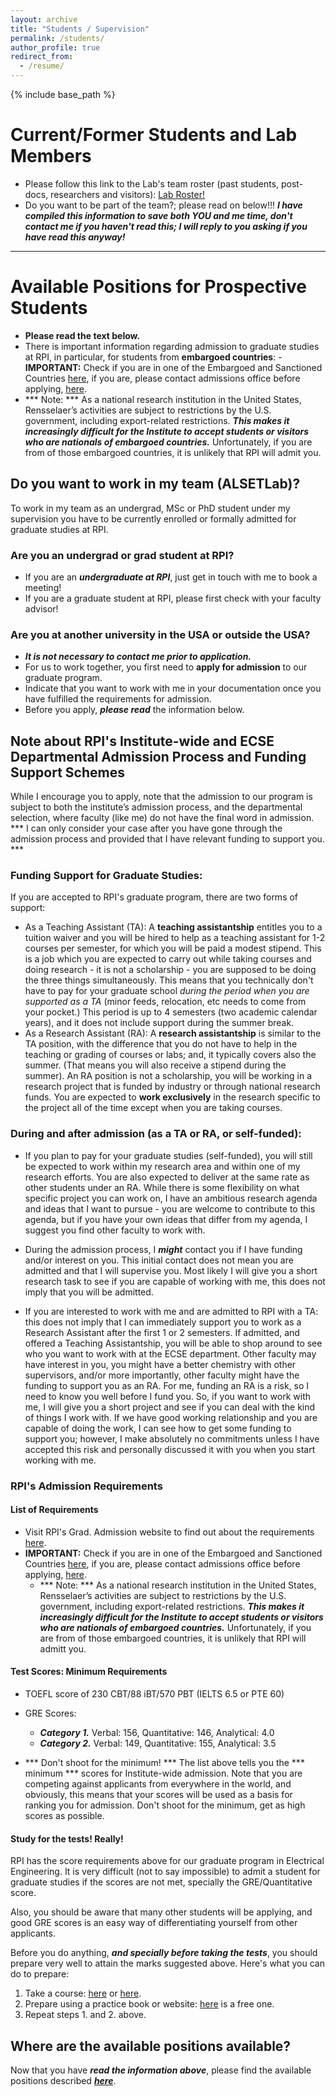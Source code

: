```yaml
---
layout: archive
title: "Students / Supervision"
permalink: /students/
author_profile: true
redirect_from:
  - /resume/
---
```


{% include base_path %}

# Current/Former Students and Lab Members
- Please follow this link to the Lab's team roster (past students, post-docs, researchers and visitors):
[Lab Roster!](/labroster/)
- Do you want to be part of the team?; please read on below!!! ***I have compiled this information to save both YOU and me time, don't contact me if you haven't read this; I will reply to you asking if you have read this anyway!***

---------------------------

# Available Positions for Prospective Students
  - **Please read the text below.**
  - There is important information regarding admission to graduate studies at RPI, in particular, for students from **embargoed countries**: - **IMPORTANT:** Check if you are in one of the Embargoed and Sanctioned Countries [here](http://admissions.rpi.edu/graduate/admission/index.html#Anchor-International-49575), if you are, please contact admissions office before applying, [here](http://admissions.rpi.edu/graduate/contact/index.html).
  - *** Note: *** As a national research institution in the United States, Rensselaer’s activities are subject to restrictions by the U.S. government, including export-related restrictions. ***This makes it increasingly difficult for the Institute to accept students or visitors who are nationals of embargoed countries.*** Unfortunately, if you are from of those embargoed countries, it is unlikely that RPI will admit you.

## Do you want to work in my team (ALSETLab)?
To work in my team as an undergrad, MSc or PhD student under my supervision you have to be currently enrolled or formally admitted for graduate studies at RPI.

### Are you an undergrad or grad student at RPI?
- If you are an ***undergraduate at RPI***, just get in touch with me to book a meeting!
- If you are a graduate student at RPI, please first check with your faculty advisor!

### Are you at another university in the USA or outside the USA?
* ***It is not necessary to contact me prior to application.***
* For us to work together, you first need to **apply for admission** to our graduate program.
* Indicate that you want to work with me in your documentation once you have fulfilled the requirements for admission.
* Before you apply, ***please read*** the information below.

## Note about RPI's Institute-wide and ECSE Departmental Admission Process and Funding Support Schemes
While I encourage you to apply, note that the admission to our program is subject to both the institute’s admission process, and the departmental selection, where faculty (like me) do not have the final word in admission. *** I can only consider your case after you have gone through the admission process and provided that I have relevant funding to support you. ***

### Funding Support for Graduate Studies:
If you are accepted to RPI's graduate program, there are two forms of support:
* As a Teaching Assistant (TA): A **teaching assistantship** entitles you to a tuition waiver and you will be hired to help as a teaching assistant for 1-2 courses per semester, for which you will be paid a modest stipend. This is a job which you are expected to carry out while taking courses and doing research - it is not a scholarship - you are supposed to be doing the three things simultaneously.
This means that you technically don't have to pay for your graduate school *during the period when you are supported as a TA* (minor feeds, relocation, etc needs to come from your pocket.) This period is up to 4 semesters (two academic calendar years), and it does not include support during the summer break.
* As a Research Assistant (RA): A **research assistantship** is similar to the TA position, with the difference that you do not have to help in the teaching or grading of courses or labs; and, it typically covers also the summer. (That means you will also receive a stipend during the summer).
An RA position is not a scholarship, you will be working in a research project that is funded by industry or through national research funds. You are expected to **work exclusively** in the research specific to the project all of the time except when you are taking courses.

### During and after admission (as a TA or RA, or self-funded):
* If you plan to pay for your graduate studies (self-funded), you will still be expected to work within my research area and within one of my research efforts.
You are also expected to deliver at the same rate as other students under an RA. While there is some flexibility on what specific project you can work on, I have an ambitious research agenda and ideas that I want to pursue - you are welcome to contribute to this agenda, but if you have your own ideas that differ from my agenda, I suggest you find other faculty to work with.

* During the admission process, I ***might*** contact you if I have funding and/or interest on you. This initial contact does not mean you are admitted and that I will supervise you. Most likely I will give you a short research task to see if you are capable of working with me, this does not imply that you will be admitted.

* If you are interested to work with me and are admitted to RPI with a TA: this does not imply that I can immediately support you to work as a Research Assistant after the first 1 or 2 semesters.
If admitted, and offered a Teaching Assistantship, you will be able to shop around to see who you want to work with at the ECSE department. Other faculty may have interest in you, you might have a better chemistry with other supervisors, and/or more importantly, other faculty might have the funding to support you as an RA.
For me, funding an RA is a risk, so I need to know you well before I fund you. So, if you want to work with me, I will give you a short project and see if you can deal with the kind of things I work with. If we have good working relationship and you are capable of doing the work, I can see how to get some funding to support you; however, I make absolutely no commitments unless I have accepted this risk and personally discussed it with you when you start working with me.

### RPI's Admission Requirements
#### List of Requirements
- Visit RPI's Grad. Admission website to find out about the requirements [here](http://admissions.rpi.edu/graduate/admission/).
- **IMPORTANT:** Check if you are in one of the Embargoed and Sanctioned Countries [here](http://admissions.rpi.edu/graduate/admission/index.html#Anchor-International-49575), if you are, please contact admissions office before applying, [here](http://admissions.rpi.edu/graduate/contact/index.html).
  - *** Note: *** As a national research institution in the United States, Rensselaer’s activities are subject to restrictions by the U.S. government, including export-related restrictions. ***This makes it increasingly difficult for the Institute to accept students or visitors who are nationals of embargoed countries.*** Unfortunately, if you are from of those embargoed countries, it is unlikely that RPI will admitt you.

#### Test Scores: **Minimum Requirements**
- TOEFL score of 230 CBT/88 iBT/570 PBT (IELTS 6.5 or PTE 60)
- GRE Scores:
  - ***Category 1.*** Verbal: 156, Quantitative: 146, Analytical: 4.0
  - ***Category 2.*** Verbal: 149, Quantitative: 155, Analytical: 3.5

- *** Don't shoot for the minimum! *** The list above tells you the *** minimum *** scores for Institute-wide admission. Note that you are competing against applicants from everywhere in the world, and obviously, this means that your scores will be used as a basis for ranking you for admission. Don't shoot for the minimum, get as high scores as possible.

#### Study for the tests! Really!
RPI has the score requirements above for our graduate program in Electrical Engineering. It is very difficult (not to say impossible) to admit a student for graduate studies if the scores are not met, specially the GRE/Quantitative score.

Also, you should be aware that many other students will be applying, and good GRE scores is an easy way of differentiating yourself from other applicants.

Before you do anything, ***and specially before taking the tests***, you should prepare very well to attain the marks suggested above.
Here's what you can do to prepare:
1. Take a course: [here](https://gre.magoosh.com/online-prep) or [here](https://www.ets.org/gre/revised_general/prepare/).
2. Prepare using a practice book or website: [here](https://www.kaptest.com/gre/gre-practice/free-gre-practice-questions-workout) is a free one.
3. Repeat steps 1. and 2. above.

## Where are the available positions available?
Now that you have ***read the information above***, please find the available positions described [***here***](/recruiting/).
